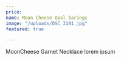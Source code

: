 ```yaml
---
price: 
name: Moon Cheese Opal Earings
image: "/uploads/DSC_3101.jpg"
featured: true

---
```

MoonCheese Garnet Necklace lorem ipsum